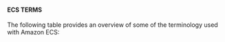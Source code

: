 #### ECS TERMS


The following table provides an overview of some of the terminology used with Amazon ECS:

